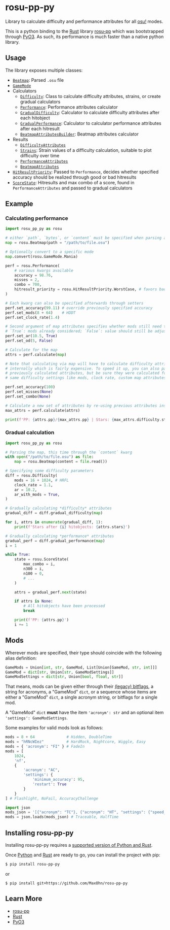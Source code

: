 # rosu-pp-py

Library to calculate difficulty and performance attributes for all [osu!] modes.

This is a python binding to the [Rust] library [rosu-pp] which was bootstrapped through [PyO3].
As such, its performance is much faster than a native python library.

## Usage

The library exposes multiple classes:
- [`Beatmap`](https://github.com/MaxOhn/rosu-pp-py/blob/f0f08fe9c9a94331840db67d5cf3b9b8cd15ea55/rosu_pp_py.pyi#L23-L101): Parsed `.osu` file
- [`GameMode`](https://github.com/MaxOhn/rosu-pp-py/blob/f0f08fe9c9a94331840db67d5cf3b9b8cd15ea55/rosu_pp_py.pyi#L5-L13)
- Calculators
  - [`Difficulty`](https://github.com/MaxOhn/rosu-pp-py/blob/f0f08fe9c9a94331840db67d5cf3b9b8cd15ea55/rosu_pp_py.pyi#L103-L251): Class to calculate difficulty attributes, strains, or create gradual calculators
  - [`Performance`](https://github.com/MaxOhn/rosu-pp-py/blob/f0f08fe9c9a94331840db67d5cf3b9b8cd15ea55/rosu_pp_py.pyi#L253-L439): Performance attributes calculator
  - [`GradualDifficulty`](https://github.com/MaxOhn/rosu-pp-py/blob/f0f08fe9c9a94331840db67d5cf3b9b8cd15ea55/rosu_pp_py.pyi#L441-L465): Calculator to calculate difficulty attributes after each hitobject
  - [`GradualPerformance`](https://github.com/MaxOhn/rosu-pp-py/blob/f0f08fe9c9a94331840db67d5cf3b9b8cd15ea55/rosu_pp_py.pyi#L467-L493): Calculator to calculator performance attributes after each hitresult
  - [`BeatmapAttributesBuilder`](https://github.com/MaxOhn/rosu-pp-py/blob/f0f08fe9c9a94331840db67d5cf3b9b8cd15ea55/rosu_pp_py.pyi#L495-L617): Beatmap attributes calculator
- Results
  - [`DifficultyAttributes`](https://github.com/MaxOhn/rosu-pp-py/blob/f0f08fe9c9a94331840db67d5cf3b9b8cd15ea55/rosu_pp_py.pyi#L666-L853)
  - [`Strains`](https://github.com/MaxOhn/rosu-pp-py/blob/f0f08fe9c9a94331840db67d5cf3b9b8cd15ea55/rosu_pp_py.pyi#L928-L998): Strain values of a difficulty calculation, suitable to plot difficulty over time
  - [`PerformanceAttributes`](https://github.com/MaxOhn/rosu-pp-py/blob/f0f08fe9c9a94331840db67d5cf3b9b8cd15ea55/rosu_pp_py.pyi#L855-L926)
  - [`BeatmapAttributes`](https://github.com/MaxOhn/rosu-pp-py/blob/f0f08fe9c9a94331840db67d5cf3b9b8cd15ea55/rosu_pp_py.pyi#L1000-L1030)
- [`HitResultPriority`](https://github.com/MaxOhn/rosu-pp-py/blob/f0f08fe9c9a94331840db67d5cf3b9b8cd15ea55/rosu_pp_py.pyi#L15-L21): Passed to `Performance`, decides whether specified accuracy should be realized through good or bad hitresults
- [`ScoreState`](https://github.com/MaxOhn/rosu-pp-py/blob/f0f08fe9c9a94331840db67d5cf3b9b8cd15ea55/rosu_pp_py.pyi#L619-L664): Hitresults and max combo of a score, found in `PerformanceAttributes` and passed to gradual calculators

## Example

### Calculating performance

```py
import rosu_pp_py as rosu

# either `path`, `bytes`, or `content` must be specified when parsing a map
map = rosu.Beatmap(path = "/path/to/file.osu")

# Optionally convert to a specific mode
map.convert(rosu.GameMode.Mania)

perf = rosu.Performance(
    # various kwargs available
    accuracy = 98.76,
    misses = 2,
    combo = 700,
    hitresult_priority = rosu.HitResultPriority.WorstCase, # favors bad hitresults
)

# Each kwarg can also be specified afterwards through setters
perf.set_accuracy(99.11) # override previously specified accuracy
perf.set_mods(8 + 64)    # HDDT
perf.set_clock_rate(1.4)

# Second argument of map attributes specifies whether mods still need to be accounted for
# `True`: mods already considered; `False`: value should still be adjusted
perf.set_ar(10.5, True)
perf.set_od(5, False)

# Calculate for the map
attrs = perf.calculate(map)

# Note that calculating via map will have to calculate difficulty attributes
# internally which is fairly expensive. To speed it up, you can also pass in
# previously calculated attributes, but be sure they were calculated for the
# same difficulty settings like mods, clock rate, custom map attributes, ...

perf.set_accuracy(100)
perf.set_misses(None)
perf.set_combo(None)

# Calculate a new set of attributes by re-using previous attributes instead of the map
max_attrs = perf.calculate(attrs)

print(f'PP: {attrs.pp}/{max_attrs.pp} | Stars: {max_attrs.difficulty.stars}')
```

### Gradual calculation

```py
import rosu_pp_py as rosu

# Parsing the map, this time through the `content` kwarg
with open("/path/to/file.osu") as file:
    map = rosu.Beatmap(content = file.read())

# Specifying some difficulty parameters
diff = rosu.Difficulty(
    mods = 16 + 1024, # HRFL
    clock_rate = 1.1,
    ar = 10.2,
    ar_with_mods = True,
)

# Gradually calculating *difficulty* attributes
gradual_diff = diff.gradual_difficulty(map)

for i, attrs in enumerate(gradual_diff, 1):
    print(f'Stars after {i} hitobjects: {attrs.stars}')

# Gradually calculating *performance* attributes
gradual_perf = diff.gradual_performance(map)
i = 1

while True:
    state = rosu.ScoreState(
        max_combo = i,
        n300 = i,
        n100 = 0,
        # ...
    )

    attrs = gradual_perf.next(state)

    if attrs is None:
        # All hitobjects have been processed
        break

    print(f'PP: {attrs.pp}')
    i += 1
```

## Mods

Wherever mods are specified, their type should coincide with the following alias definition:
```py
GameMods = Union[int, str, GameMod, List[Union[GameMod, str, int]]]
GameMod = dict[str, Union[str, GameModSettings]]
GameModSettings = dict[str, Union[bool, float, str]]
```

That means, mods can be given either through their [(legacy) bitflags](https://github.com/ppy/osu-api/wiki#reference),
a string for acronyms, a "GameMod" `dict`, or a sequence whose items are either
a "GameMod" `dict`, a single acronym string, or bitflags for a single mod.

A "GameMod" `dict` **must** have the item `'acronym': str` and an optional item `'settings': GameModSettings`.

Some examples for valid mods look as follows:

```py
mods = 8 + 64              # Hidden, DoubleTime
mods = "hRNcWIez"          # HardRock, Nightcore, Wiggle, Easy
mods = { 'acronym': "FI" } # FadeIn
mods = [
    1024,
    'nf',
    {
        'acronym': "AC",
        'settings': {
            'minimum_accuracy': 95,
            'restart': True
        }
    }
] # Flashlight, NoFail, AccuracyChallenge

import json
mods_json = '[{"acronym": "TC"}, {"acronym": "HT", "settings": {"speed_change": 0.6}}]'
mods = json.loads(mods_json) # Traceable, HalfTime
```

## Installing rosu-pp-py

Installing rosu-pp-py requires a [supported version of Python and Rust](https://github.com/PyO3/PyO3#usage).

Once [Python] and [Rust](https://www.rust-lang.org/learn/get-started) are ready to go, you can install the project with pip:

```sh
$ pip install rosu-pp-py
```

or

```
$ pip install git+https://github.com/MaxOhn/rosu-pp-py
```

## Learn More
- [rosu-pp]
- [Rust]
- [PyO3]

[osu!]: https://osu.ppy.sh/home
[Rust]: https://www.rust-lang.org
[rosu-pp]: https://github.com/MaxOhn/rosu-pp
[PyO3]: https://github.com/PyO3/pyo3
[Python]: https://www.python.org/downloads/